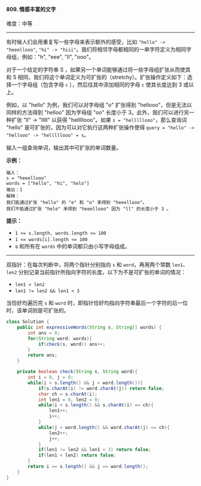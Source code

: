 #### 809. 情感丰富的文字

难度：中等

---

有时候人们会用重复写一些字母来表示额外的感受，比如 `"hello" -> "heeellooo"`, `"hi" -> "hiii"`。我们将相邻字母都相同的一串字符定义为相同字母组，例如："h", "eee", "ll", "ooo"。

对于一个给定的字符串 S ，如果另一个单词能够通过将一些字母组扩张从而使其和 S 相同，我们将这个单词定义为可扩张的（stretchy）。扩张操作定义如下：选择一个字母组（包含字母 `c` ），然后往其中添加相同的字母 `c` 使其长度达到 3 或以上。

例如，以 "hello" 为例，我们可以对字母组 "o" 扩张得到 "hellooo"，但是无法以同样的方法得到 "helloo" 因为字母组 "oo" 长度小于 3。此外，我们可以进行另一种扩张 "ll" -> "lllll" 以获得 "helllllooo"。如果 `s = "helllllooo"`，那么查询词 "hello" 是可扩张的，因为可以对它执行这两种扩张操作使得 `query = "hello" -> "hellooo" -> "helllllooo" = s`。

输入一组查询单词，输出其中可扩张的单词数量。

 **示例：** 

```
输入： 
s = "heeellooo"
words = ["hello", "hi", "helo"]
输出：1
解释：
我们能通过扩张 "hello" 的 "e" 和 "o" 来得到 "heeellooo"。
我们不能通过扩张 "helo" 来得到 "heeellooo" 因为 "ll" 的长度小于 3 。
```

 **提示：** 

*   `1 <= s.length, words.length <= 100`
*   `1 <= words[i].length <= 100`
*   s 和所有在 `words` 中的单词都只由小写字母组成。

---

双指针：在每次判断中，将两个指针分别指向 `s` 和 `word`，再用两个常数 `len1`、`len2` 分别记录当前指针所指向字符的长度，以下为不是可扩张的单词的情况：

- `len1 < len2`
- `len1 != len2 && len1 < 3`

当恰好均遍历完 `s` 和 `word` 时，即指针恰好均指向字符串最后一个字符的后一位时，该单词则是可扩张的。

```java
class Solution {
    public int expressiveWords(String s, String[] words) {
        int ans = 0;
        for(String word: words){
            if(check(s, word)) ans++;
        }
        return ans;
    }

    private boolean check(String s, String word){
        int i = 0, j = 0;
        while(i < s.length() && j < word.length()){
            if(s.charAt(i) != word.charAt(j)) return false;
            char ch = s.charAt(i);
            int len1 = 0, len2 = 0;
            while(i < s.length() && s.charAt(i) == ch){
                len1++;
                i++;
            }
            while(j < word.length() && word.charAt(j) == ch){
                len2++;
                j++;
            }
            if(len1 != len2 && len1 < 3) return false;
            if(len1 < len2) return false;
        }
        return i == s.length() && j == word.length();
    }
}
```

